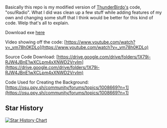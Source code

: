 Basically this repo is my modified version of [ThunderBirdo's](https://www.youtube.com/@ThunderBirdOsu) code, "osu!Radio". What I did was clean up a few stuff while adding features of my own and changing some stuff that I think would be better for this kind of code. Welp that's all to explain.

Download exe [here](https://github.com/ParaliyzedEvo/osu-Radio/releases/latest)

Video showing off the code: [https://www.youtube.com/watch?v=_vm78h0KDLo](https://www.youtube.com/watch?v=_vm78h0KDLo)

Source Code Download: [https://drive.google.com/drive/folders/1X79i-RJW4JBnE1wXCLpm4xXNWD2VrvIm](https://drive.google.com/drive/folders/1X79i-RJW4JBnE1wXCLpm4xXNWD2VrvIm)

Code Used for Creating the Background: [https://osu.ppy.sh/community/forums/topics/1008669?n=1](https://osu.ppy.sh/community/forums/topics/1008669?n=1)

## Star History

<a href="https://www.star-history.com/#ParaliyzedEvo/osu-Radio&Date">
 <picture>
   <source media="(prefers-color-scheme: dark)" srcset="https://api.star-history.com/svg?repos=ParaliyzedEvo/osu-Radio&type=Date&theme=dark" />
   <source media="(prefers-color-scheme: light)" srcset="https://api.star-history.com/svg?repos=ParaliyzedEvo/osu-Radio&type=Date" />
   <img alt="Star History Chart" src="https://api.star-history.com/svg?repos=ParaliyzedEvo/osu-Radio&type=Date" />
 </picture>
</a>
